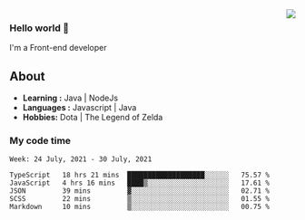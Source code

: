 <img align='right' src="https://github-readme-stats.vercel.app/api?username=jumodada&show_icons=true&theme=vue">

### Hello world 👋

I'm a Front-end developer 
    
## About
-  **Learning :** Java | NodeJs
-  **Languages :** Javascript | Java
-  **Hobbies:** Dota | The Legend of Zelda

### My code time

<!--START_SECTION:waka-->
```text
Week: 24 July, 2021 - 30 July, 2021

TypeScript   18 hrs 21 mins  ███████████████████░░░░░░   75.57 % 
JavaScript   4 hrs 16 mins   ████▒░░░░░░░░░░░░░░░░░░░░   17.61 % 
JSON         39 mins         ▓░░░░░░░░░░░░░░░░░░░░░░░░   02.71 % 
SCSS         22 mins         ▒░░░░░░░░░░░░░░░░░░░░░░░░   01.55 % 
Markdown     10 mins         ▒░░░░░░░░░░░░░░░░░░░░░░░░   00.75 % 
```
<!--END_SECTION:waka-->
